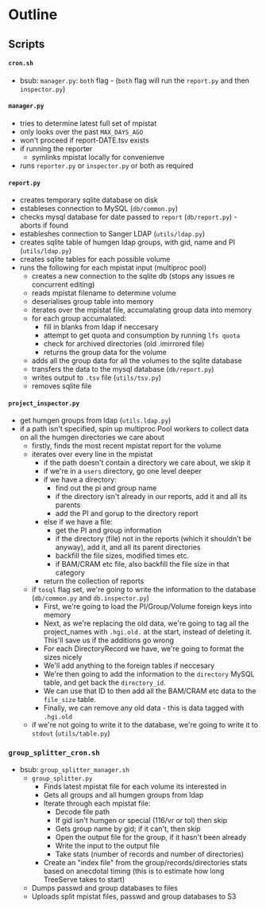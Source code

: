 # Outline

## Scripts

#### `cron.sh`

- bsub: `manager.py`: `both` flag - (`both` flag will run the `report.py` and then `inspector.py`)

#### `manager.py`

- tries to determine latest full set of mpistat
- only looks over the past `MAX_DAYS_AGO`
- won't proceed if report-DATE.tsv exists
- if running the reporter
    - symlinks mpistat locally for convenienve
- runs `reporter.py` or `inspector.py` or both as required

#### `report.py`

- creates temporary sqlite database on disk
- estableses connection to MySQL (`db/common.py`)
- checks mysql database for date passed to `report` (`db/report.py`) - aborts if found
- estableshes connection to Sanger LDAP (`utils/ldap.py`)
- creates sqlite table of humgen ldap groups, with gid, name and PI (`utils/ldap.py`)
- creates sqlite tables for each possible volume
- runs the following for each mpistat input (multiproc pool)
    - creates a new connection to the sqlite db (stops any issues re concurrent editing)
    - reads mpistat filename to determine volume
    - deserialises group table into memory
    - iterates over the mpistat file, accumalating group data into memory
    - for each group accumalated:
      - fill in blanks from ldap if neccesary
      - attempt to get quota and consumption by running `lfs quota`
      - check for archived directories (old .imirrored file)
      - returns the group data for the volume
    - adds all the group data for all the volumes to the sqlite database
    - transfers the data to the mysql database (`db/report.py`)
    - writes output to `.tsv` file (`utils/tsv.py`)
    - removes sqlite file

#### `project_inspector.py`

- get humgen groups from ldap (`utils.ldap.py`)
- if a path isn't specified, spin up multiproc Pool workers to collect data on all the humgen directories we care about
    - firstly, finds the most recent mpistat report for the volume
    - iterates over every line in the mpistat
        - if the path doesn't contain a directory we care about, we skip it
        - if we're in a `users` directory, go one level deeper
        - if we have a directory:
            - find out the pi and group name
            - if the directory isn't already in our reports, add it and all its parents
            - add the PI and gorup to the directory report
        - else if we have a file:
            - get the PI and group information
            - if the directory (file) not in the reports (which it shouldn't be anyway), add it, and all its parent directories
            - backfill the file sizes, modified times etc.
            - if BAM/CRAM etc file, also backfill the file size in that category
        - return the collection of reports
    - if `tosql` flag set, we're going to write the information to the database (`db/common.py` and `db.inspector.py`)
        - First, we're going to load the PI/Group/Volume foreign keys into memory
        - Next, as we're replacing the old data, we're going to tag all the project_names with `.hgi.old.` at the start, instead of deleting it. This'll save us if the additions go wrong
        - For each DirectoryRecord we have, we're going to format the sizes nicely
        - We'll add anything to the foreign tables if neccesary
        - We're then going to add the information to the `directory` MySQL table, and get back the `directory_id`.
        - We can use that ID to then add all the BAM/CRAM etc data to the `file_size` table.
        - Finally, we can remove any old data - this is data tagged with `.hgi.old`
    - if we're not going to write it to the database, we're going to write it to `stdout` (`utils/table.py`)

### `group_splitter_cron.sh`
* bsub: `group_splitter_manager.sh`
  * `group_splitter.py`
    * Finds latest mpistat file for each volume its interested in
    * Gets all groups and all humgen groups from ldap
    * Iterate through each mpistat file:
      * Decode file path
      * If gid isn't humgen or special (116/vr or tol) then skip
      * Gets group name by gid; if it can't, then skip
      * Open the output file for the group, if it hasn't been already
      * Write the input to the output file
      * Take stats (number of records and number of directories)
    * Create an "index file" from the group/records/directories stats
      based on anecdotal timing (this is to estimate how long
      TreeServe takes to start)
  * Dumps passwd and group databases to files
  * Uploads split mpistat files, passwd and group databases to S3

